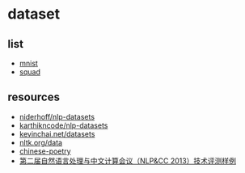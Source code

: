 # dataset

## list

* [mnist]()
* [squad]()

## resources

* [niderhoff/nlp-datasets](https://github.com/niderhoff/nlp-datasets)
* [karthikncode/nlp-datasets](https://github.com/karthikncode/nlp-datasets)
* [kevinchai.net/datasets](http://kevinchai.net/datasets)
* [nltk.org/data](http://www.nltk.org/nltk_data/)
* [chinese-poetry](https://github.com/chinese-poetry/chinese-poetry)
* [第二届自然语言处理与中文计算会议（NLP&CC 2013）技术评测样例](http://tcci.ccf.org.cn/conference/2013/pages/page04_sam.html)

